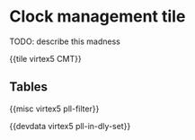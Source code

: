 # Clock management tile

TODO: describe this madness

{{tile virtex5 CMT}}


## Tables

{{misc virtex5 pll-filter}}

{{devdata virtex5 pll-in-dly-set}}
